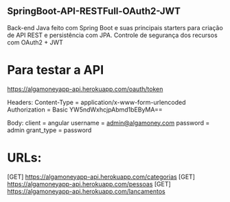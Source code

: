 ## SpringBoot-API-RESTFull-OAuth2-JWT

Back-end Java feito com Spring Boot e suas principais starters para criação de API REST e persistência com JPA. Controle de segurança dos recursos com OAuth2 + JWT

# Para testar a API

https://algamoneyapp-api.herokuapp.com/oauth/token

Headers:
Content-Type = application/x-www-form-urlencoded 
Authorization = Basic YW5ndWxhcjpAbmd1bEByMA==

Body:
client = angular
username = admin@algamoney.com
password = admin
grant_type = password

# URLs:

[GET] https://algamoneyapp-api.herokuapp.com/categorias
[GET] https://algamoneyapp-api.herokuapp.com/pessoas
[GET] https://algamoneyapp-api.herokuapp.com/lancamentos




